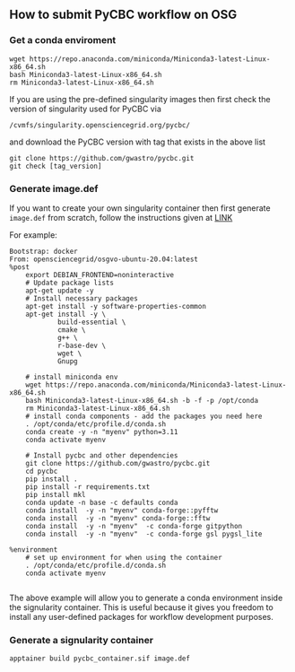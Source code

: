 ## How to submit PyCBC workflow on OSG 

### Get a conda enviroment 

```
wget https://repo.anaconda.com/miniconda/Miniconda3-latest-Linux-x86_64.sh
bash Miniconda3-latest-Linux-x86_64.sh 
rm Miniconda3-latest-Linux-x86_64.sh
```

If you are using the pre-defined singularity images then first check the version of singularity used for PyCBC via
```
/cvmfs/singularity.opensciencegrid.org/pycbc/ 
```
and download the PyCBC version with tag that exists in the above list

```
git clone https://github.com/gwastro/pycbc.git
git check [tag_version]
```

### Generate image.def 

If you want to create your own singularity container then first generate `image.def` from scratch, follow the instructions given at [LINK](https://portal.osg-htc.org/documentation/htc_workloads/using_software/containers-singularity/)

For example:
```
Bootstrap: docker
From: opensciencegrid/osgvo-ubuntu-20.04:latest
%post
    export DEBIAN_FRONTEND=noninteractive
    # Update package lists
    apt-get update -y
    # Install necessary packages
    apt-get install -y software-properties-common
    apt-get install -y \
            build-essential \
            cmake \
            g++ \
            r-base-dev \
            wget \
            Gnupg

    # install miniconda env
    wget https://repo.anaconda.com/miniconda/Miniconda3-latest-Linux-x86_64.sh
    bash Miniconda3-latest-Linux-x86_64.sh -b -f -p /opt/conda
    rm Miniconda3-latest-Linux-x86_64.sh
    # install conda components - add the packages you need here
    . /opt/conda/etc/profile.d/conda.sh
    conda create -y -n "myenv" python=3.11
    conda activate myenv

    # Install pycbc and other dependencies
    git clone https://github.com/gwastro/pycbc.git
    cd pycbc
    pip install .
    pip install -r requirements.txt
    pip install mkl
    conda update -n base -c defaults conda
    conda install  -y -n "myenv" conda-forge::pyfftw
    conda install  -y -n "myenv" conda-forge::fftw
    conda install  -y -n "myenv"  -c conda-forge gitpython
    conda install  -y -n "myenv"  -c conda-forge gsl pygsl_lite
    
%environment
    # set up environment for when using the container
    . /opt/conda/etc/profile.d/conda.sh
    conda activate myenv
     
```
The above example will allow you to generate a conda environment inside the signularity container. This is useful because it gives you freedom to install any user-defined packages for workflow development purposes.

### Generate a signularity container 
```
apptainer build pycbc_container.sif image.def 
```

  
